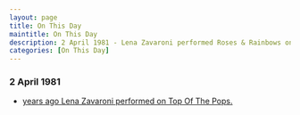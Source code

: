 ```yaml
---
layout: page
title: On This Day
maintitle: On This Day
description: 2 April 1981 - Lena Zavaroni performed Roses & Rainbows on Top Of The Pops.
categories: [On This Day]
---
```


### 2 April 1981
* [<span id="age"></span> years ago Lena Zavaroni performed on Top Of The Pops.](/bbc%20one/totp/1981/04/02/totp.html)

<!-- Script for calculating number of years ago -->
<script>
var dob = '19810402';
var year = Number(dob.substr(0, 4));
var month = Number(dob.substr(4, 2)) - 1;
var day = Number(dob.substr(6, 2));
var today = new Date();
var age = today.getFullYear() - year;
if (today.getMonth() < month || (today.getMonth() == month && today.getDate() < day)) {
  age--;
}
document.getElementById("age").innerHTML=age;
</script>

